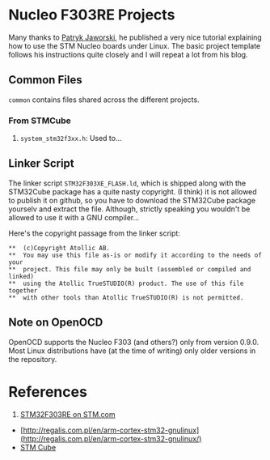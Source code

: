 # Nucleo F303RE Projects

Many thanks to [Patryk Jaworski](http://regalis.com.pl/en/arm-cortex-stm32-gnulinux), 
he published a very nice tutorial explaining how to use the STM Nucleo boards under Linux.
The basic project template follows his instructions quite closely and I will repeat a lot from his blog.

## Common Files
`common` contains files shared across the different projects.

### From STMCube
1. `system_stm32f3xx.h`: Used to...

## Linker Script
The linker script `STM32F303XE_FLASH.ld`, which is shipped along with the STM32Cube package has a quite nasty copyright.
(I think) it is not allowed to publish it on github, so you have to download the STM32Cube package yourselv and extract the file.
Although, strictly speaking you wouldn't be allowed to use it with a GNU compiler...

Here's the copyright passage from the linker script:
```
**  (c)Copyright Atollic AB.
**  You may use this file as-is or modify it according to the needs of your
**  project. This file may only be built (assembled or compiled and linked)
**  using the Atollic TrueSTUDIO(R) product. The use of this file together
**  with other tools than Atollic TrueSTUDIO(R) is not permitted.
```

## Note on OpenOCD
OpenOCD supports the Nucleo F303 (and others?) only from version 0.9.0. Most Linux distributions have (at the time of writing)
only older versions in the repository.

# References
1. [STM32F303RE on STM.com](http://www.st.com/web/en/catalog/mmc/FM141/SC1169/SS1576/LN1531/PF259246)
* [http://regalis.com.pl/en/arm-cortex-stm32-gnulinux](http://regalis.com.pl/en/arm-cortex-stm32-gnulinux/)
* [STM Cube](http://www.st.com/web/catalog/tools/FM147/CL1794/SC961/SS1743/LN1897/PF260613)

